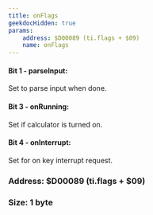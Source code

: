 ```yaml
---
title: onFlags
geekdocHidden: true
params:
    address: $D00089 (ti.flags + $09)
    name: onFlags
---
```


#### Bit 1 - parseInput:
Set to parse input when done.

#### Bit 3 - onRunning:
Set if calculator is turned on.

#### Bit 4 - onInterrupt:
Set for on key interrupt request.

### Address: $D00089 (ti.flags + $09)

### Size: 1 byte
